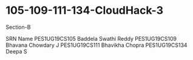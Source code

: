 # 105-109-111-134-CloudHack-3

Section-B

SRN                  Name
PES1UG19CS105        Baddela Swathi Reddy
PES1UG19CS109        Bhavana Chowdary J
PES1UG19CS111        Bhavikha Chopra
PES1UG19CS134        Deepa S
